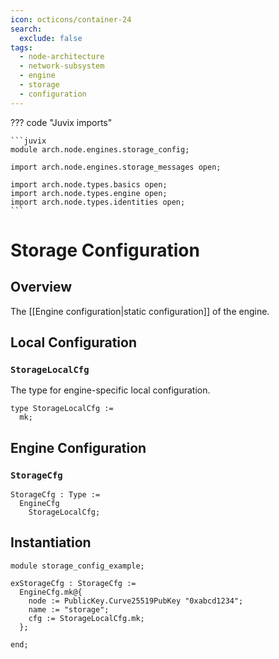 ```yaml
---
icon: octicons/container-24
search:
  exclude: false
tags:
  - node-architecture
  - network-subsystem
  - engine
  - storage
  - configuration
---
```


??? code "Juvix imports"

    ```juvix
    module arch.node.engines.storage_config;

    import arch.node.engines.storage_messages open;

    import arch.node.types.basics open;
    import arch.node.types.engine open;
    import arch.node.types.identities open;
    ```

# Storage Configuration

## Overview

The [[Engine configuration|static configuration]] of the engine.

## Local Configuration

### `StorageLocalCfg`

The type for engine-specific local configuration.

<!-- --8<-- [start:StorageLocalCfg] -->
```juvix
type StorageLocalCfg :=
  mk;
```
<!-- --8<-- [end:StorageLocalCfg] -->

## Engine Configuration

### `StorageCfg`

<!-- --8<-- [start:StorageCfg] -->
```juvix
StorageCfg : Type :=
  EngineCfg
    StorageLocalCfg;
```
<!-- --8<-- [end:StorageCfg] -->

## Instantiation

<!-- --8<-- [start:exStorageCfg] -->
```juvix extract-module-statements
module storage_config_example;

exStorageCfg : StorageCfg :=
  EngineCfg.mk@{
    node := PublicKey.Curve25519PubKey "0xabcd1234";
    name := "storage";
    cfg := StorageLocalCfg.mk;
  };

end;
```
<!-- --8<-- [end:exStorageCfg] -->
